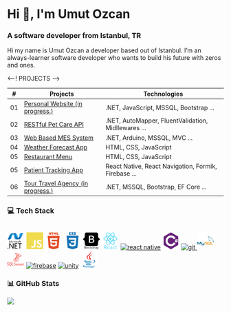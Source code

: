 <h1>Hi 👋, I'm Umut Ozcan </h1>
<h3>A software developer from Istanbul, TR</h3>
<p>Hi my name is Umut Ozcan a developer based out of Istanbul. I’m an always-learner software developer who wants to build his future with zeros and ones. </p>

<--! PROJECTS -->

<table>
  <thead>
    <tr>
      <th>#</th>
      <th class="head">Projects</th>
      <th>Technologies</th>
    </tr>
  </thead>
  <tbody>
    <tr>
      <td>01</td>
      <td><a href="https://github.com/UmutOzcan/umutozcan.com">Personal Website (in progress.)</a></td>
      <td>.NET, JavaScript, MSSQL, Bootstrap ...</td>
    </tr>
    <tr>
      <td>02</td>
      <td><a href="https://github.com/Fimple-Net-Bootcamp/week4-UmutOzcan">RESTful Pet Care API</a></td>
      <td>.NET, AutoMapper, FluentValidation, Midllewares ...</td>
    </tr>
    <tr>
      <td>03</td>
      <td><a href="https://github.com/UmutOzcan/Web-based-MES-system">Web Based MES System</a></td>
      <td>.NET, Arduino, MSSQL, MVC ...</td>
    </tr>
    <tr>
      <td>04</td>
      <td><a href="https://github.com/UmutOzcan/WeatherApp">Weather Forecast App</a></td>
      <td>HTML, CSS, JavaScript </td>
    </tr>
    <tr>
      <td>05</td>
      <td><a href="https://umutozcan.github.io/Restaurant-Menu/">Restaurant Menu</a></td>
      <td>HTML, CSS, JavaScript </td>
    </tr>
    <tr>
      <td>05</td>
      <td><a href="https://github.com/UmutOzcan/GetWell-Patient-Tracking-System">Patient Tracking App</a></td>
      <td> React Native, React Navigation, Formik, Firebase ... </td>
    </tr>
    <tr>
      <td>06</td>
      <td><a href="https://github.com/UmutOzcan/Tour">Tour Travel Agency (in progress.)</a></td>
      <td> .NET, MSSQL, Bootstrap, EF Core ... </td>
    </tr>
  </tbody>
</table>

<!-- TECHS -->

<h3>💻 Tech Stack</h3>

<div>
	<br>
        <div> 
	<a href="https://learn.microsoft.com/tr-tr/dotnet/welcome" target="_blank"><img src="https://github.com/devicons/devicon/blob/55609aa5bd817ff167afce0d965585c92040787a/icons/dot-net/dot-net-original-wordmark.svg" alt="dotnet" width="40" height="40"/><a/>	
	<a href="https://www.javascript.com/" target="_blank"><img src="https://raw.githubusercontent.com/devicons/devicon/1119b9f84c0290e0f0b38982099a2bd027a48bf1/icons/javascript/javascript-plain.svg" alt="js" width="40" height="40"/><a/>
	<a href="https://www.w3.org/html/" target="_blank"><img src="https://raw.githubusercontent.com/devicons/devicon/master/icons/html5/html5-plain-wordmark.svg" alt="html5" width="40" height="40"/><a/>
	<a href="https://www.w3schools.com/css/" target="_blank"><img src="https://raw.githubusercontent.com/devicons/devicon/1119b9f84c0290e0f0b38982099a2bd027a48bf1/icons/css3/css3-plain-wordmark.svg" alt="css3" width="40" height="40"/><a/>
	<a href="https://getbootstrap.com/" target="_blank"><img src="https://raw.githubusercontent.com/devicons/devicon/master/icons/bootstrap/bootstrap-plain-wordmark.svg" alt="bootstrap" width="40" height="40"/><a/>
        <a href="https://react.dev/" target="_blank"><img src="https://raw.githubusercontent.com/devicons/devicon/master/icons/react/react-original-wordmark.svg" alt="react" width="40" height="40"/><a/>
        <a href="https://reactnative.dev/" target="_blank"><img src="https://reactnative.dev/img/header_logo.svg" alt="react native" width="40" height="40"/><a/>
        <a href="https://learn.microsoft.com/en-us/dotnet/csharp/" target="_blank"><img src="https://github.com/devicons/devicon/blob/55609aa5bd817ff167afce0d965585c92040787a/icons/csharp/csharp-plain.svg" alt="csharp" width="40" height="40"/><a/>
        <a href="https://git-scm.com/" target="_blank"><img src="https://www.vectorlogo.zone/logos/git-scm/git-scm-icon.svg" alt="git" width="40" height="40"/> <a/>
        <a href="https://www.mysql.com/" target="_blank"><img src="https://raw.githubusercontent.com/devicons/devicon/master/icons/mysql/mysql-original-wordmark.svg" alt="mysql" width="40" height="40"/> <a/>
	<a href="https://www.microsoft.com/tr-tr/sql-server" target="_blank"><img src="https://raw.githubusercontent.com/devicons/devicon/55609aa5bd817ff167afce0d965585c92040787a/icons/microsoftsqlserver/microsoftsqlserver-plain-wordmark.svg" alt="sqlserver" width="40" height="40"/><a/>
	<a href="https://firebase.google.com/" target="_blank"><img src="https://www.vectorlogo.zone/logos/firebase/firebase-icon.svg" alt="firebase" width="40" height="40"/><a/>
	<a href="https://unity.com/" target="_blank"><img src="https://www.vectorlogo.zone/logos/unity3d/unity3d-icon.svg" alt="unity" width="40" height="40"/><a/>
	<a href="https://www.java.com" target="_blank"><img src="https://raw.githubusercontent.com/devicons/devicon/master/icons/java/java-original.svg" alt="java" width="40" height="40"/><a/>
	</div>
</div>

<!-- STATS -->

<div margin="100px 0 0 0">
	<h3>📊 GitHub Stats</h3>
  	<img src="https://github-readme-stats.vercel.app/api?username=UmutOzcan&show_icons=true&theme=catppuccin_latte&hide=prs,contribs,issues&rank_icon=github" width="400px">
</div>
